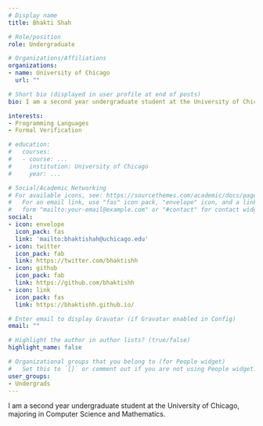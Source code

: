 ```yaml
---
# Display name
title: Bhakti Shah

# Role/position
role: Undergraduate

# Organizations/Affiliations
organizations:
- name: University of Chicago
  url: ""

# Short bio (displayed in user profile at end of posts)
bio: I am a second year undergraduate student at the University of Chicago, majoring in Computer Science and Mathematics.

interests:
- Programming Languages
- Formal Verification

# education:
#   courses:
#   - course: ...
#     institution: University of Chicago
#     year: ...

# Social/Academic Networking
# For available icons, see: https://sourcethemes.com/academic/docs/page-builder/#icons
#   For an email link, use "fas" icon pack, "envelope" icon, and a link in the
#   form "mailto:your-email@example.com" or "#contact" for contact widget.
social:
- icon: envelope
  icon_pack: fas
  link: 'mailto:bhaktishah@uchicago.edu'
- icon: twitter
  icon_pack: fab
  link: https://twitter.com/bhaktishh
- icon: github
  icon_pack: fab
  link: https://github.com/bhaktishh
- icon: link
  icon_pack: fas
  link: https://bhaktishh.github.io/

# Enter email to display Gravatar (if Gravatar enabled in Config)
email: ""

# Highlight the author in author lists? (true/false)
highlight_name: false

# Organizational groups that you belong to (for People widget)
#   Set this to `[]` or comment out if you are not using People widget.
user_groups:
- Undergrads
---
```


I am a second year undergraduate student at the University of Chicago, majoring in Computer Science and Mathematics.
